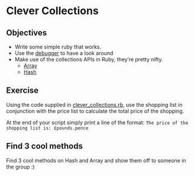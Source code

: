 # Clever Collections


## Objectives

- Write some simple ruby that works.
- Use the [debugger](https://github.com/jackatsky/ruby-bootcamp/blob/master/exercise-2/readme.md) to have a look around
- Make use of the collections APIs in Ruby, they’re pretty nifty.
    - [Array](http://ruby-doc.org/core-2.1.6/Array.html)
    - [Hash](http://ruby-doc.org/core-2.1.6/Hash.html)


## Exercise

Using the code supplied in [clever_collections.rb](./clever_collections.rb), use the shopping list in conjunction with the price list to calculate the total price of the shopping.

At the end of your script simply print a line of the format: `The price of the shopping list is: £pounds.pence`


## Find 3 cool methods

Find 3 cool methods on Hash and Array and show them off to someone in the group :)

